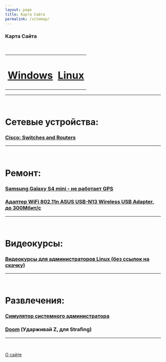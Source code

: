 ```yaml
---
layout: page
title: Карта Сайта
permalink: /sitemap/
---
```


### Карта Сайта

<br/>

<div align="center">

<table>
    <tr>
        <td><h1><a href="/windows/">Windows</a></h1></td>
        <td><h1><a href="/linux/">Linux</a></h1></td>
    </tr>
</table>

</div>

______

<br/>

# Сетевые устройства:

### [Cisco: Switches and Routers](/devices/cisco/routers/)


______

<br/>

# Ремонт:


### [Samsung Galaxy S4 mini - не работает GPS](/devices/mobile/galaxy-s4-mini/gps-not-working/)

### [Адаптер WiFi 802.11n ASUS USB-N13 Wireless USB Adapter, до 300Мбит/с](/devices/wireless/asus-usb-n13-wireless-usb-adapter/)
______

<br/>

# Видеокурсы:

### [Видеокурсы для администраторов Linux (без ссылок на скачку)](/linux/video-courses/)  

______

<br/>

# Развлечения:

### [Симулятор системного администратора](/website/games/sysadm.swf)  

### [Doom](/website/games/doom.swf) (Ударживай Z, для Strafing)  

______

<br/>

[О сайте](/about/)  
